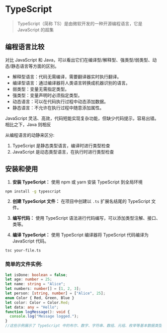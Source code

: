 # TypeScript

> TypeScript（简称 TS）是由微软开发的一种开源编程语言，它是 JavaScript 的超集

## 编程语言比较

对比 JavaScript 和 Java，可以看出它们在编译型/解释型、强类型/弱类型、动态/静态语言等方面的区别。

- 解释型语言：代码无需编译，需要翻译器实时执行翻译。
- 编译型语言：通过编译器将人类语言转换成机器识别的语言。
- 弱类型：变量无需指定类型。
- 强类型：变量声明时必须指定类型。
- 动态语言：可以在代码执行过程中动态添加数据。
- 静态语言：不允许在执行过程中随意添加属性。

JavaScript 灵活、高效，代码短能实现复杂功能，但缺少代码提示，容易出错。相比之下，Java 则相反



从编程语言的动静来区分:

1. TypeScript 是静态类型语言，编译时进行类型检查
2. JavaScript 是动态类型语言，在执行时进行类型检查

## 安装和使用

1. **安装 TypeScript：** 使用 npm 或 yarn 安装 TypeScript 到全局环境

```bash
npm install -g typescript
```

2. **创建 TypeScript 文件：** 在项目中创建以 `.ts` 扩展名结尾的 TypeScript 文件。

3. **编写代码：** 使用 TypeScript 语法进行代码编写，可以添加类型注解、接口、类等。

4. **编译 TypeScript：** 使用 TypeScript 编译器将 TypeScript 代码编译为 JavaScript 代码。

```bash
tsc your-file.ts
```

### 简单的文件实例:

```ts
let isDone: boolean = false;
let age: number = 25;
let name: string = "Alice";
let numbers: number[] = [1, 2, 3];
let person: [string, number] = ["Alice", 25];
enum Color { Red, Green, Blue }
let color: Color = Color.Red;
let data: any = "Hello";
function logMessage(): void {
  console.log("Message logged.");
}
//这些示例展示了 TypeScript 中的布尔、数字、字符串、数组、元组、枚举等基本数据类型，以及函数的返回类型。
```